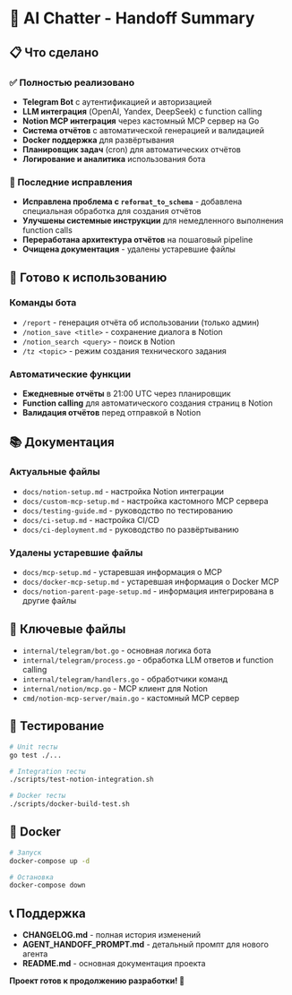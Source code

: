 # 🤝 AI Chatter - Handoff Summary

## 📋 Что сделано

### ✅ Полностью реализовано
- **Telegram Bot** с аутентификацией и авторизацией
- **LLM интеграция** (OpenAI, Yandex, DeepSeek) с function calling
- **Notion MCP интеграция** через кастомный MCP сервер на Go
- **Система отчётов** с автоматической генерацией и валидацией
- **Docker поддержка** для развёртывания
- **Планировщик задач** (cron) для автоматических отчётов
- **Логирование и аналитика** использования бота

### 🔧 Последние исправления
- **Исправлена проблема с `reformat_to_schema`** - добавлена специальная обработка для создания отчётов
- **Улучшены системные инструкции** для немедленного выполнения function calls
- **Переработана архитектура отчётов** на пошаговый pipeline
- **Очищена документация** - удалены устаревшие файлы

## 🚀 Готово к использованию

### Команды бота
- `/report` - генерация отчёта об использовании (только админ)
- `/notion_save <title>` - сохранение диалога в Notion
- `/notion_search <query>` - поиск в Notion
- `/tz <topic>` - режим создания технического задания

### Автоматические функции
- **Ежедневные отчёты** в 21:00 UTC через планировщик
- **Function calling** для автоматического создания страниц в Notion
- **Валидация отчётов** перед отправкой в Notion

## 📚 Документация

### Актуальные файлы
- `docs/notion-setup.md` - настройка Notion интеграции
- `docs/custom-mcp-setup.md` - настройка кастомного MCP сервера
- `docs/testing-guide.md` - руководство по тестированию
- `docs/ci-setup.md` - настройка CI/CD
- `docs/ci-deployment.md` - руководство по развёртыванию

### Удалены устаревшие файлы
- `docs/mcp-setup.md` - устаревшая информация о MCP
- `docs/docker-mcp-setup.md` - устаревшая информация о Docker MCP
- `docs/notion-parent-page-setup.md` - информация интегрирована в другие файлы

## 🔑 Ключевые файлы

- `internal/telegram/bot.go` - основная логика бота
- `internal/telegram/process.go` - обработка LLM ответов и function calling
- `internal/telegram/handlers.go` - обработчики команд
- `internal/notion/mcp.go` - MCP клиент для Notion
- `cmd/notion-mcp-server/main.go` - кастомный MCP сервер

## 🧪 Тестирование

```bash
# Unit тесты
go test ./...

# Integration тесты
./scripts/test-notion-integration.sh

# Docker тесты
./scripts/docker-build-test.sh
```

## 🐳 Docker

```bash
# Запуск
docker-compose up -d

# Остановка
docker-compose down
```


## 📞 Поддержка

- **CHANGELOG.md** - полная история изменений
- **AGENT_HANDOFF_PROMPT.md** - детальный промпт для нового агента
- **README.md** - основная документация проекта

**Проект готов к продолжению разработки! 🚀**
